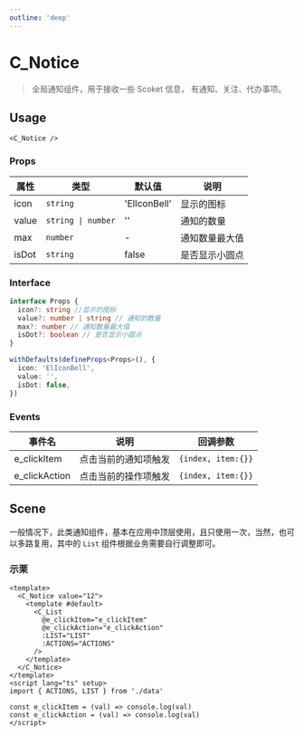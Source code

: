 ```yaml
---
outline: 'deep'
---
```


# C_Notice

> 全局通知组件，用于接收一些 Scoket 信息， 有通知、关注、代办事项。

## Usage

`<C_Notice />`

### Props

| 属性  | 类型               | 默认值       | 说明           |
| ----- | ------------------ | ------------ | -------------- |
| icon  | `string`           | 'ElIconBell' | 显示的图标     |
| value | `string \| number` | ''           | 通知的数量     |
| max   | `number`           | -            | 通知数量最大值 |
| isDot | `string`           | false        | 是否显示小圆点 |

### Interface

```ts
interface Props {
  icon?: string //显示的图标
  value?: number | string // 通知的数量
  max?: number // 通知数量最大值
  isDot?: boolean // 是否显示小圆点
}

withDefaults(defineProps<Props>(), {
  icon: 'ElIconBell',
  value: '',
  isDot: false,
})
```

### Events

| 事件名        | 说明                 | 回调参数           |
| ------------- | -------------------- | ------------------ |
| e_clickItem   | 点击当前的通知项触发 | `{index, item:{}}` |
| e_clickAction | 点击当前的操作项触发 | `{index, item:{}}` |

## Scene

一般情况下，此类通知组件，基本在应用中顶层使用，且只使用一次，当然，也可以多路复用，其中的 `List` 组件根据业务需要自行调整即可。

### 示栗

```vue{2-11,14,16-17}
<template>
  <C_Notice value="12">
    <template #default>
      <C_List
        @e_clickItem="e_clickItem"
        @e_clickAction="e_clickAction"
        :LIST="LIST"
        :ACTIONS="ACTIONS"
      />
    </template>
  </C_Notice>
</template>
<script lang="ts" setup>
import { ACTIONS, LIST } from './data'

const e_clickItem = (val) => console.log(val)
const e_clickAction = (val) => console.log(val)
</script>
```
